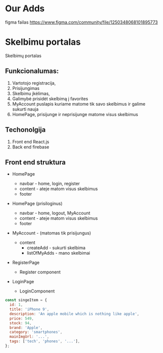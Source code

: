 # Our Adds

figma failas https://www.figma.com/community/file/1250348068101895773

# Skelbimu portalas

Skelbimų portalas

## Funkcionalumas:

1. Vartotojo registracija,
2. Prisijungimas
3. Skelbimu įkėlimas,
4. Galimybė prisidėt skelbimą į favorites
5. MyAccount puslapis kuriame matome tik savo skelbimus ir galime sukurti nauja
6. HomePage, prisijunge ir neprisijunge matome visus skelbimus

## Techonolgija

1. Front end React.js
2. Back end firebase

<!-- ## Eiga (nebutinai tokia tvarka) -->

## Front end struktura

- HomePage

  - navbar - home, login, register
  - content - ateje matom visus skelbimus
  - footer

- HomePage (prisiloginus)

  - navbar - home, logout, MyAccount
  - content - ateje matom visus skelbimus
  - footer

- MyAccount - (matomas tik prisijungus)

  - content
    - createAdd - sukurti skelbima
    - listOfMyAdds - mano skelbimai

- RegisterPage

  - Register component

- LoginPage

  - LoginComponent

```js
const singeItem = {
  id: 1,
  title: 'iPhone 9',
  description: 'An apple mobile which is nothing like apple',
  price: 549,
  stock: 94,
  brand: 'Apple',
  category: 'smartphones',
  mainImgUrl: '...',
  tags: ['tech', 'phones', '...'],
};
```
